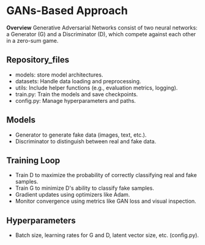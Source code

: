 # GANs-Based Approach 

**Overview**
Generative Adversarial Networks consist of two neural networks: a Generator (G) and a Discriminator (D), which compete against each other in a zero-sum game.



## Repository_files
- models: store  model architectures.
- datasets: Handle data loading and preprocessing.
- utils: Include helper functions (e.g., evaluation metrics, logging).
- train.py:  Train the models and save checkpoints.
- config.py:  Manage hyperparameters and paths.


## Models
- Generator to generate fake data (images, text, etc.).
- Discriminator to distinguish between real and fake data.

## Training Loop
- Train D to maximize the probability of correctly classifying real and fake samples.
- Train G to minimize D's ability to classify fake samples.
- Gradient updates using optimizers like Adam.
- Monitor convergence using metrics like GAN loss and visual inspection.

## Hyperparameters
- Batch size, learning rates for G and D, latent vector size, etc. (config.py).

<!--
## Setup
## Methods
Hugging face (https://huggingface.co/models?pipeline_tag=image-to-image&sort=trending&search=colo)
https://huggingface.co/c2p-cmd/bw_colorizer_coreml
https://huggingface.co/rsortino/ColorizeNet
https://huggingface.co/Hammad712/GAN-Colorization-Model
https://huggingface.co/TencentARC/t2iadapter_color_sd14v1

github 
https://github.com/MarkMoHR/Awesome-Image-Colorization (principal... all papers and code)
https://github.com/richzhang/colorization-pytorch (cycle-GAN)
https://github.com/ericsujw/InstColorization/tree/master (same as before but with object detection)
https://github.com/msracver/Deep-Exemplar-based-Colorization
https://github.com/zeruniverse/neural-colorization  (GAN)



## Acknowledgements

1. Zhang, Richard, et al. "Colorization Using CNN." [Link](https://richzhang.github.io/colorization/) (CNN approach). (No specific date)
2. Iizuka, Satoshi, et al. "Colorizing Images While Understanding Their Semantic Content," International Journal of Computer Vision (IJCV), 2019. [Link](https://link.springer.com/article/10.1007/s11263-019-01271-4)
3. Adrian Rosebrock, "Black and White Image Colorization with OpenCV and Deep Learning," PyImageSearch, February 25, 2019. [Link](https://pyimagesearch.com/2019/02/25/black-and-white-image-colorization-with-opencv-and-deep-learning/)
4. Vitoria, Patrícia, et al. "ChromaGAN: Adversarial Picture Colorization with Semantic Class Distribution," WACV 2020. [Link](https://openaccess.thecvf.com/content_WACV_2020/papers/Vitoria_ChromaGAN_Adversarial_Picture_Colorization_with_Semantic_Class_Distribution_WACV_2020_paper.pdf) (GANs Approach)
5. Su, Jian, et al. "Instance-Aware Image Colorization," CVPR 2020. [Link](https://openaccess.thecvf.com/content_CVPR_2020/papers/Su_Instance-Aware_Image_Colorization_CVPR_2020_paper.pdf) (Tackles lack of semantic understanding and handles complex scenes with object detection).
6. Weichen Pai, "Image Colorization: Bringing Black and White to Life," Medium, August 8, 2020. [Link](https://medium.com/@weichenpai/image-colorization-bringing-black-and-white-to-life-b14d3e0db763)
7. Kumar, Ashish, et al. "Colorization Using Transformer," 2021. [Link](https://arxiv.org/pdf/2102.04432.pdf) (Transformer-based approach).
8. Li, Xiang, et al. "Improved Diffusion-based Image Colorization via Piggybacked Models," 2023. [Link](https://arxiv.org/pdf/2304.11105.pdf) (Diffusion-based approach)
9. Ender, Rebecca et al. "Image Colorization with Multimodal Models," *arXiv preprint*, 2023. [Link](https://arxiv.org/pdf/2304.11105.pdf)
10. "Colorization with Deep Learning," Springer 2022. [Link](https://link.springer.com/chapter/10.1007/978-3-031-20071-7_1)
11. "AI in Image Colorization Techniques," SpringerLink, *Artificial Intelligence for Medical Image Analysis*, 2023. [Link](https://link.springer.com/chapter/10.1007/978-3-031-20071-7_1)
12. Mordvintsev, Alexander et al. "Interactive Deep Colorization of Grayscale Images," *arXiv preprint*, 2021. [Link](https://arxiv.org/pdf/2102.04432.pdf)
13. Su, Haotian et al. "Instance-Aware Image Colorization," *CVPR Conference*, 2020. [Link](https://openaccess.thecvf.com/content_CVPR_2020/papers/Su_Instance-Aware_Image_Colorization_CVPR_2020_paper.pdf)
14. SpringerLink. "Figure from Colorization Research," *Artificial Intelligence-Based Cancer Prediction for Socioeconomic Development*, 2021. [Link](https://link.springer.com/chapter/10.1007/978-981-16-0708-0_2/figures/3)
15. Zhang, Richard et al. "Learning Representations for Image Colorization," *International Journal of Computer Vision*, 2019. [Link](https://link.springer.com/article/10.1007/s11263-019-01271-4)
16. "Grayscale Image Colorization Methods Overview and Evaluation," [ResearchGate Publication by Various Authors](https://www.researchgate.net/publication/353854254_Grayscale_Image_Colorization_Methods_Overview_and_Evaluation)
17. "Perceptual Similarity," A metric to compare images based on human perception. [Link](https://wiki.spencerwoo.com/perceptual-similarity.html)
18. mina86. "sRGB, Lab and LCh(ab) Conversions," 2021. [Link](https://mina86.com/2021/srgb-lab-lchab-conversions/)
19. Hugging Face. "Image-to-Image Tasks," Hugging Face, 2021. [Link](https://huggingface.co/tasks/image-to-image)
20. Hugging Face. "Trending Image-to-Image Models," Hugging Face, 2021. [Link](https://huggingface.co/models?pipeline_tag=image-to-image&sort=trending&search=color)
21. SpringerLink. "Colorization and Image Translation," *Encyclopedia of Computer Graphics and Games*, 2022. [Link](https://link.springer.com/referenceworkentry/10.1007/978-3-030-98661-2_55)
22. "Awesome Image Colorization," [MarkMoHR/Awesome-Image-Colorization](https://github.com/MarkMoHR/Awesome-Image-Colorization)
23. "ColorIt," [Ye11ow-Flash/ColorIt](https://github.com/Ye11ow-Flash/ColorIt)
24. "ColNet," [kainoj/colnet](https://github.com/kainoj/colnet)
25. Goree, Sam. "Colorization Companion Blog," 2021. [Link](https://samgoree.github.io/2021/04/21/colorization_companion.html)
26. "Overview of Image Similarity Metrics," [Medium Article by Data Monsters](https://medium.com/@datamonsters/a-quick-overview-of-methods-to-measure-the-similarity-between-images-f907166694ee)

-->

